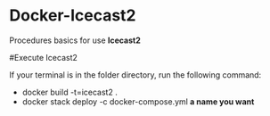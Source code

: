 # Docker-Icecast2

Procedures basics for use **Icecast2**

#Execute Icecast2

If your terminal is in the folder directory, run the following command:
- docker build -t=icecast2 .
- docker stack deploy -c docker-compose.yml **a name you want**

